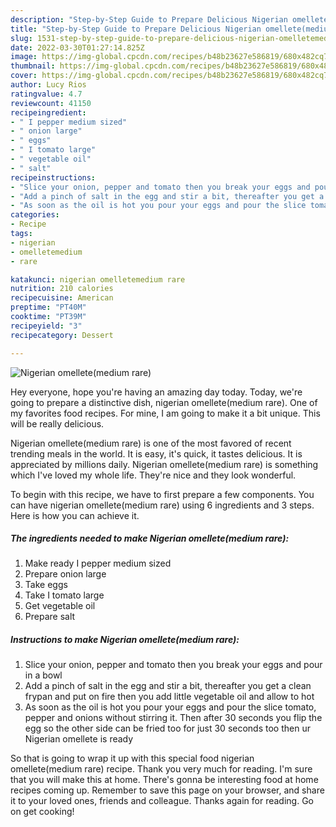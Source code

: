 ```yaml
---
description: "Step-by-Step Guide to Prepare Delicious Nigerian omellete(medium rare)"
title: "Step-by-Step Guide to Prepare Delicious Nigerian omellete(medium rare)"
slug: 1531-step-by-step-guide-to-prepare-delicious-nigerian-omelletemedium-rare
date: 2022-03-30T01:27:14.825Z
image: https://img-global.cpcdn.com/recipes/b48b23627e586819/680x482cq70/nigerian-omelletemedium-rare-recipe-main-photo.jpg
thumbnail: https://img-global.cpcdn.com/recipes/b48b23627e586819/680x482cq70/nigerian-omelletemedium-rare-recipe-main-photo.jpg
cover: https://img-global.cpcdn.com/recipes/b48b23627e586819/680x482cq70/nigerian-omelletemedium-rare-recipe-main-photo.jpg
author: Lucy Rios
ratingvalue: 4.7
reviewcount: 41150
recipeingredient:
- " I pepper medium sized"
- " onion large"
- " eggs"
- " I tomato large"
- " vegetable oil"
- " salt"
recipeinstructions:
- "Slice your onion, pepper and tomato then you break your eggs and pour in a bowl"
- "Add a pinch of salt in the egg and stir a bit, thereafter you get a clean frypan and put on fire then you add little vegetable oil and allow to hot"
- "As soon as the oil is hot you pour your eggs and pour the slice tomato, pepper and onions without stirring it. Then after 30 seconds you flip the egg so the other side can be fried too for just 30 seconds too then ur Nigerian omellete is ready"
categories:
- Recipe
tags:
- nigerian
- omelletemedium
- rare

katakunci: nigerian omelletemedium rare 
nutrition: 210 calories
recipecuisine: American
preptime: "PT40M"
cooktime: "PT39M"
recipeyield: "3"
recipecategory: Dessert

---
```



![Nigerian omellete(medium rare)](https://img-global.cpcdn.com/recipes/b48b23627e586819/680x482cq70/nigerian-omelletemedium-rare-recipe-main-photo.jpg)

Hey everyone, hope you're having an amazing day today. Today, we're going to prepare a distinctive dish, nigerian omellete(medium rare). One of my favorites food recipes. For mine, I am going to make it a bit unique. This will be really delicious.

Nigerian omellete(medium rare) is one of the most favored of recent trending meals in the world. It is easy, it's quick, it tastes delicious. It is appreciated by millions daily. Nigerian omellete(medium rare) is something which I've loved my whole life. They're nice and they look wonderful.




To begin with this recipe, we have to first prepare a few components. You can have nigerian omellete(medium rare) using 6 ingredients and 3 steps. Here is how you can achieve it.

<!--inarticleads1-->

##### The ingredients needed to make Nigerian omellete(medium rare):

1. Make ready  I pepper medium sized
1. Prepare  onion large
1. Take  eggs
1. Take  I tomato large
1. Get  vegetable oil
1. Prepare  salt




<!--inarticleads2-->

##### Instructions to make Nigerian omellete(medium rare):

1. Slice your onion, pepper and tomato then you break your eggs and pour in a bowl
1. Add a pinch of salt in the egg and stir a bit, thereafter you get a clean frypan and put on fire then you add little vegetable oil and allow to hot
1. As soon as the oil is hot you pour your eggs and pour the slice tomato, pepper and onions without stirring it. Then after 30 seconds you flip the egg so the other side can be fried too for just 30 seconds too then ur Nigerian omellete is ready




So that is going to wrap it up with this special food nigerian omellete(medium rare) recipe. Thank you very much for reading. I'm sure that you will make this at home. There's gonna be interesting food at home recipes coming up. Remember to save this page on your browser, and share it to your loved ones, friends and colleague. Thanks again for reading. Go on get cooking!
